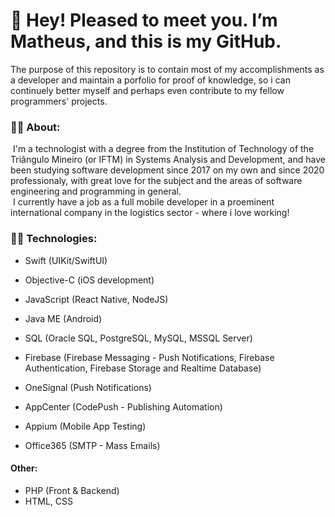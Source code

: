 # 👋 Hey! Pleased to meet you. I’m Matheus, and this is my GitHub.
The purpose of this repository is to contain most of my accomplishments as a developer and maintain a porfolio for proof of knowledge, so i can continuely better myself and perhaps even contribute to my fellow programmers' projects.

### :student: **About**:
&nbsp;I'm a technologist with a degree from the Institution of Technology of the Triângulo Mineiro (or IFTM) in Systems Analysis and Development, and have been studying software
development since 2017 on my own and since 2020 professionaly, with great love for the subject and the areas of software engineering and programming in general. <br>
&nbsp;I currently have a job as a full mobile developer in a proeminent international company in the logistics sector - where i love working!

### :technologist: **Technologies**:

- Swift (UIKit/SwiftUI)
- Objective-C (iOS development)
- JavaScript (React Native, NodeJS)
- Java ME (Android)
- SQL (Oracle SQL, PostgreSQL, MySQL, MSSQL Server)

- Firebase (Firebase Messaging - Push Notifications, Firebase Authentication, Firebase Storage and Realtime Database)
- OneSignal (Push Notifications)
- AppCenter (CodePush - Publishing Automation)
- Appium (Mobile App Testing)
- Office365 (SMTP - Mass Emails)

#### Other:
- PHP (Front & Backend)
- HTML, CSS


<!---
MatheusQCardoso/MatheusQCardoso is a ✨ special ✨ repository because its `README.md` (this file) appears on your GitHub profile.
You can click the Preview link to take a look at your changes.
--->

